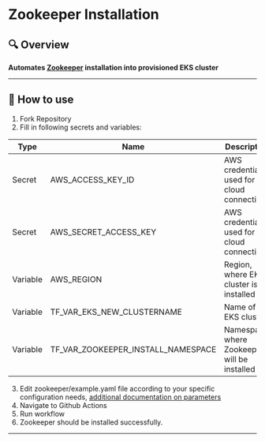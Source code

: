 # Zookeeper Installation

## 🔍 Overview
**Automates [Zookeeper](https://github.com/Netcracker/qubership-zookeeper) installation into provisioned EKS cluster**

---

## 📘 How to use
1. Fork Repository
2. Fill in following secrets and variables:

| Type      | Name                               | Description                                 |
|-----------|------------------------------------|---------------------------------------------|
| Secret    | AWS_ACCESS_KEY_ID                  | AWS credentials, used for cloud connection  |
| Secret    | AWS_SECRET_ACCESS_KEY              | AWS credentials, used for cloud connection  |
| Variable  | AWS_REGION                         | Region, where EKS cluster is installed      |
| Variable  | TF_VAR_EKS_NEW_CLUSTERNAME         | Name of EKS cluster                         |
| Variable  | TF_VAR_ZOOKEEPER_INSTALL_NAMESPACE | Namespace, where Zookeeper will be installed|

3. Edit zookeeper/example.yaml file according to your specific configuration needs, [additional documentation on parameters](https://github.com/Netcracker/qubership-zookeeper/blob/main/docs/public/installation.md)
3. Navigate to Github Actions
4. Run workflow
5. Zookeeper should be installed successfully.

---